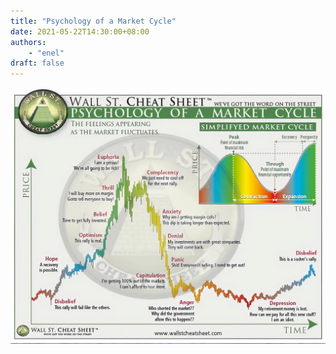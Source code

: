 ```yaml
---
title: "Psychology of a Market Cycle"
date: 2021-05-22T14:30:00+08:00
authors:
    - "enel"
draft: false
---
```


![psychology of a market cycle](/img/2021-05-22-psychology-of-a-market-cycle.jpg)